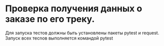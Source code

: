 # Проверка получения данных о заказе по его треку.


Для запуска тестов должны быть установлены пакеты pytest и  request.
Запуск всех тесnов выполняется командой pytest
